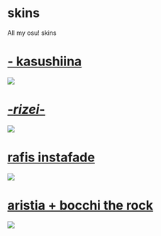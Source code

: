 # skins
All my osu! skins




# [- kasushiina](https://github.com/rudj-skinhub/woal/raw/tyfh/knko/-%20kasushiina.osk)
![](https://i.ibb.co/kVZ7vKV/screenshot039.jpg)

# [-_rizei_-](https://github.com/rudj-skinhub/woal/raw/tyfh/knko/-_rizei_-.osk)
![](https://i.ibb.co/5RxH3Jg/screenshot050.jpg)

# [rafis instafade](https://cdn.discordapp.com/attachments/880413183347687518/1110613782130077786/-_rafis.osk)
![](https://i.ibb.co/RDZhDcw/screenshot102.jpg)


# [aristia + bocchi the rock](https://cdn.discordapp.com/attachments/880413183347687518/1110615784587268136/-_BOCCHI_BOCCHI.osk)
![](https://i.ibb.co/881nMWc/screenshot104.jpg)


#

  <br></br>
  </p>
